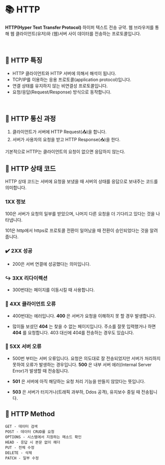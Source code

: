 #  📚 HTTP 

__HTTP(Hyper Text Transfer Protocol)__ 하이퍼 텍스트 전송 규약. 웹 브라우저를 통해 웹 클라이언트(유저)와 (웹)서버 사이 데이터를 전송하는 프로토콜입니다.

<br>

##  📙 HTTP 특징

- HTTP 클라이언트와 HTTP 서버에 의해서 해석이 됩니다.
- TCP/IP를 이용하는 응용 프로토콜(application protocol)입니다.
- 연결 상태를 유지하지 않는 비연결성 프로토콜입니다.
- 요청/응답(Request/Response) 방식으로 동작합니다.

<br>


## 📘 HTTP 통신 과정

1. 클라이언트가 서버에 HTTP Request(📤)을 합니다.
2. 서버가 사용자의 요청을 받고 HTTP Response(📥)을 한다.

기본적으로 HTTP는 클라이언트의 요청이 없으면 응답하지 않는다.

##  📒 HTTP 상태 코드
   
HTTP 상태 코드는 서버에 요청을 보냈을 때 서버의 상태를 응답으로 보내주는 코드를 의미합니다.

### 1XX 정보

100은 서버가 요청의 일부를 받았으며, 나머지 다른 요청을 더 기다리고 있다는 것을 나타냅니다. 

101은 http에서 https로 프로토콜 전환이 일어났을 때 전환이 승인되었다는 것을 알려줍니다.


### ✔️ 2XX 성공 

- 200은 서버 연결에 성공했다는 의미입니다.


### ↪️ 3XX 리다이렉션 


- 300번대는 페이지를 이동시킬 때 사용합니다.



### 🚫 4XX 클라이언트 오류 

- 400번대는 에러입니다. __400__ 은 서버가 요청을 이해하지 못 할 경우 발생합니다.

- 많이들 보셨던 __404__ 는 찾을 수 없는 페이지입니다. 주소를 잘못 입력했거나 하면 __404__ 를 요청합니다. 403 대신에 404를 전송하는 경우도 있습니다.


### 🚫 5XX 서버 오류


- 500번 부터는 서버 오류입니다. 요청은 의도대로 잘 전송되었지만 서버가 처리하지 못하여 오류가 발생하는 경우입니다. __500__ 은 내부 서버 에러(Internal Server Error)가 발생할 때 전송됩니다.

- __501__ 은 서버에 아직 해당하는 요청 처리 기능을 만들지 않았다는 뜻입니다.


- __503__ 은 서버가 터지거나(트래픽 과부하, Ddos 공격), 유지보수 중일 때 전송됩니다. 


##  📗 HTTP Method

    GET - 데이터 검색 
    POST - 데이터 CRUD를 요청
    OPTIONS - 시스템에서 지원하는 메소드 확인
    HEAD - 응답 시 본문 없이 헤더
    PUT - 전체 수정
    DELETE - 삭제
    PATCH - 일부 수정